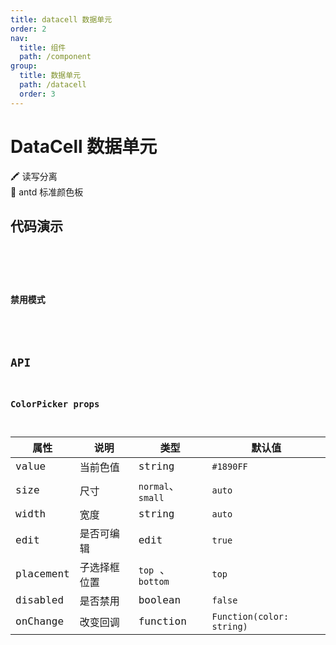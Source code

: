 ```yaml
---
title: datacell 数据单元
order: 2
nav:
  title: 组件
  path: /component
group:
  title: 数据单元
  path: /datacell
  order: 3
---
```


# DataCell 数据单元

🖍 读写分离  
🎨 antd 标准颜色板

## 代码演示

<code src="./demo/Basic.tsx" />

<!-- ### 基础使用

<code src="./demo/demo1.tsx" />

### 迷你尺寸

<code src="./demo/demo2.tsx" />

### 弹框位置

<code src="./demo/demo3.tsx" />

<!--
### 读写切换
<code src="./demo/demo4.tsx" />

### 只读模式
<code src="./demo/demo5.tsx" />
-->

### 禁用模式

<!-- <code src="./demo/demo6.tsx" /> -->

## API

### ColorPicker props

| 属性      | 说明         | 类型              | 默认值                    |
| --------- | ------------ | ----------------- | ------------------------- |
| value     | 当前色值     | string            | `#1890FF`                 |
| size      | 尺寸         | `normal`、`small` | `auto`                    |
| width     | 宽度         | string            | `auto`                    |
| edit      | 是否可编辑   | edit              | `true`                    |
| placement | 子选择框位置 | `top` 、 `bottom` | `top`                     |
| disabled  | 是否禁用     | boolean           | `false`                   |
| onChange  | 改变回调     | function          | `Function(color: string)` |
